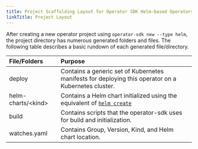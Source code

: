 ```yaml
---
title: Project Scaffolding Layout for Operator SDK Helm-based Operators
linkTitle: Project Layout
---
```


After creating a new operator project using `operator-sdk new --type helm`,
the project directory has numerous generated folders and files. The following
table describes a basic rundown of each generated file/directory.

| File/Folders | Purpose |
| :---         | :---    |
| deploy | Contains a generic set of Kubernetes manifests for deploying this operator on a Kubernetes cluster. |
| helm-charts/\<kind> | Contains a Helm chart initialized using the equivalent of [`helm create`][docs_helm_create] |
| build | Contains scripts that the operator-sdk uses for build and initialization. |
| watches.yaml | Contains Group, Version, Kind, and Helm chart location. |

[docs_helm_create]:https://v2.helm.sh/docs/helm/#helm-create
